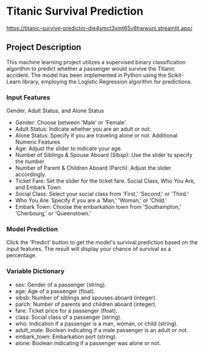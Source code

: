 
# Titanic Survival Prediction

https://titanic-survive-predictor-die4smct3xmt65v8hwwuni.streamlit.app/

## Project Description
This machine learning project utilizes a supervised binary classification algorithm to predict whether a passenger would survive the Titanic accident. The model has been implemented in Python using the Scikit-Learn library, employing the Logistic Regression algorithm for predictions.

### Input Features
Gender, Adult Status, and Alone Status
- Gender: Choose between 'Male' or 'Female'.
- Adult Status: Indicate whether you are an adult or not.
- Alone Status: Specify if you are traveling alone or not.
Additional Numeric Features
- Age: Adjust the slider to indicate your age.
- Number of Siblings & Spouse Aboard (Sibsp): Use the slider to specify the number.
- Number of Parent & Children Aboard (Parch): Adjust the slider accordingly.
- Ticket Fare: Set the slider for the ticket fare.
Social Class, Who You Are, and Embark Town
- Social Class: Select your social class from 'First,' 'Second,' or 'Third.'
- Who You Are: Specify if you are a 'Man,' 'Woman,' or 'Child.'
- Embark Town: Choose the embarkation town from 'Southampton,' 'Cherbourg,' or 'Queenstown.'
### Model Prediction
Click the 'Predict' button to get the model's survival prediction based on the input features. The result will display your chance of survival as a percentage.

### Variable Dictionary
- sex: Gender of a passenger (string).
- age: Age of a passenger (float).
- sibsb: Number of siblings and spouses aboard (integer).
- parch: Number of parents and children aboard (integer).
- fare: Ticket price for a passenger (float).
- class: Social class of a passenger (string).
- who: Indication if a passenger is a man, woman, or child (string).
- adult_male: Boolean indicating if a male passenger is an adult or not.
- embark_town: Embarkation port (string).
- alone: Boolean indicating if a passenger was alone or not.
